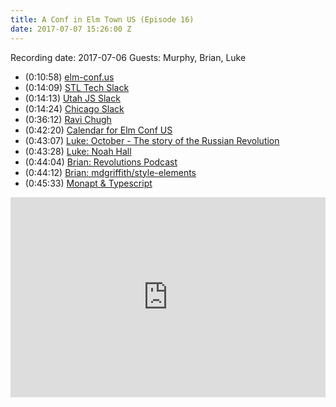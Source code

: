 ```yaml
---
title: A Conf in Elm Town US (Episode 16)
date: 2017-07-07 15:26:00 Z
---
```


Recording date: 2017-07-06
Guests: Murphy, Brian, Luke

- (0:10:58) [elm-conf.us](https://elm-conf.us)
- (0:14:09) [STL Tech Slack](http://stl-tech.github.io/)
- (0:14:13) [Utah JS Slack](https://slack.utahjs.com/)
- (0:14:24) [Chicago Slack](http://chicagotech.herokuapp.com/)
- (0:36:12) [Ravi Chugh](https://www.youtube.com/watch?v=YuGVC8VqXz0)
- (0:42:20) [Calendar for Elm Conf US](webcal://www.elm-conf.us/talks/index.ics)
- (0:43:07) [Luke: October - The story of the Russian Revolution](https://www.amazon.com/October-Russian-Revolution-China-Mi%C3%A9ville/dp/1784782777)
- (0:43:28) [Luke: Noah Hall](https://twitter.com/eeue56)
- (0:44:04) [Brian: Revolutions Podcast](http://www.revolutionspodcast.com/)
- (0:44:12) [Brian: mdgriffith/style-elements](http://package.elm-lang.org/packages/mdgriffith/style-elements/latest)
- (0:45:33) [Monapt & Typescript](https://github.com/jiaweihli/monapt)


<iframe src="https://cast.rocks/player/6039/Elm-Town-16-Elm-Conf-US.mp3?episodeTitle=Elm%20Town%2016%20-%20About%20Elm%20Conf%20US&podcastTitle=Elm%20Town&episodeDate=July%207th%2C%202017&imageURL=https%3A%2F%2Fcast.rocks%2Fhosting%2F6039%2Ffeeds%2F8YSE5.jpg&itunesLink=https%3A%2F%2Fitunes.apple.com%2Fus%2Fpodcast%2Felm-town%2Fid1158047037%3Fmt%3D2" style="border: none; min-height: 265px; max-height: 320px; max-width: 558px; min-width: 270px; width: 100%; height: 100%;" scrollbars="no"></iframe>
